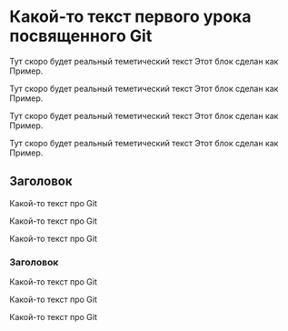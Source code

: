 # Какой-то текст первого урока посвященного Git

Тут скоро будет реальный теметический текст
Этот блок сделан как 
Пример.

Тут скоро будет реальный теметический текст
Этот блок сделан как 
Пример.

Тут скоро будет реальный теметический текст
Этот блок сделан как 
Пример.

Тут скоро будет реальный теметический текст
Этот блок сделан как 
Пример.

## Заголовок

Какой-то текст про Git

Какой-то текст про Git

Какой-то текст про Git

### Заголовок
Какой-то текст про Git

Какой-то текст про Git

Какой-то текст про Git
